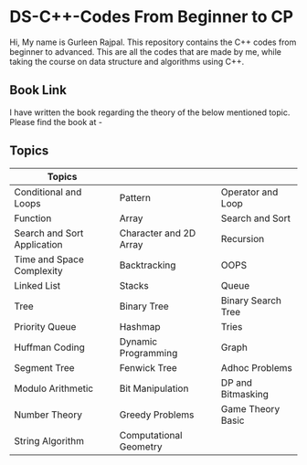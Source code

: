 # DS-C++-Codes From Beginner to CP
Hi, My name is Gurleen Rajpal. This repository contains the C++ codes from beginner to advanced. This are all the codes that are made by me, while taking the course on data structure and algorithms using C++. 

## Book Link
I have written the book regarding the theory of the below mentioned topic. Please find the book at - 

## Topics
| Topics |  |  |
| ------ | ----- | ------ |
| Conditional and Loops | Pattern | Operator and Loop |
| Function | Array | Search and Sort |
| Search and Sort Application | Character and 2D Array | Recursion |
| Time and Space Complexity | Backtracking | OOPS |
| Linked List | Stacks | Queue |
| Tree | Binary Tree | Binary Search Tree |
| Priority Queue | Hashmap | Tries |
| Huffman Coding | Dynamic Programming | Graph |
| Segment Tree | Fenwick Tree | Adhoc Problems |
| Modulo Arithmetic | Bit Manipulation | DP and Bitmasking |
| Number Theory | Greedy Problems | Game Theory Basic |
| String Algorithm | Computational Geometry |  | 
